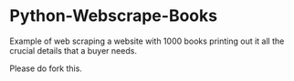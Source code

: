 # Python-Webscrape-Books
Example of web scraping a website with 1000 books printing out it all the crucial details that a buyer needs.

Please do fork this.
